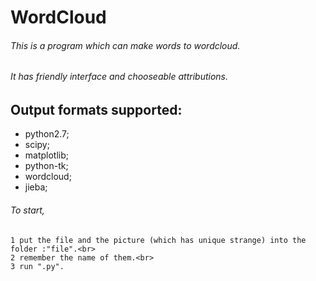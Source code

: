 # WordCloud

###### This is a program which can make words to wordcloud.

###### It has friendly interface and chooseable attributions.

Output formats supported:
------

* python2.7;<br>
* scipy;<br>
* matplotlib;<br>
* python-tk;<br>
* wordcloud;<br>
* jieba;<br>

###### To start,<br>
    1 put the file and the picture (which has unique strange) into the folder :"file".<br>
    2 remember the name of them.<br>
    3 run ".py".

